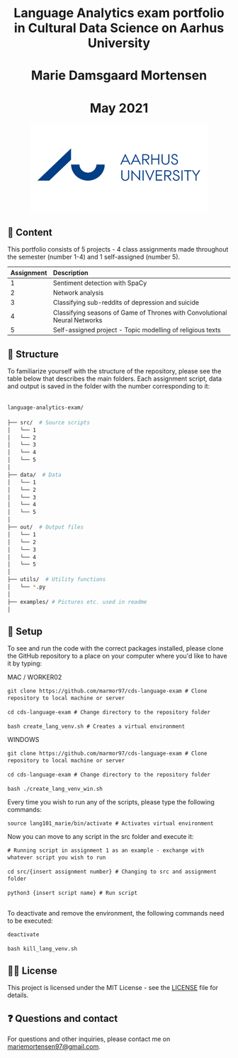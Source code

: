 <h1 align="center"> Language Analytics exam portfolio in Cultural Data Science on Aarhus University</h1>
<h1 align="center"> Marie Damsgaard Mortensen</h1>
<h1 align="center"> May 2021</h1>

<p align="center">
  <a href="https://github.com/marmor97/cds-language-exam">
    <img src="examples/aarhus-university.png" alt="Logo" width="400" height="200">
  </a>

## :open_book: Content

This portfolio consists of 5 projects - 4 class assignments made throughout the semester (number 1-4) and 1 self-assigned (number 5). 


| Assignment | Description|
|--------|:-----------|
| 1 | Sentiment detection with SpaCy |
| 2 | Network analysis |
| 3 | Classifying sub-reddits of depression and suicide |
| 4 | Classifying seasons of Game of Thrones with Convolutional Neural Networks |
| 5 | Self-assigned project - Topic modelling of religious texts |
    

## :file_folder: Structure

To familiarize yourself with the structure of the repository, please see the table below that describes the main folders. Each assignment script, data and output is saved in the folder with the number corresponding to it: 
    
```bash

language-analytics-exam/  

├── src/  # Source scripts 
│   └── 1   
│   └── 2 
│   └── 3 
│   └── 4 
│   └── 5 
│    
├── data/  # Data 
│   └── 1   
│   └── 2 
│   └── 3 
│   └── 4 
│   └── 5 
│
├── out/  # Output files
│   └── 1
│   └── 2
│   └── 3
│   └── 4
│   └── 5
│
├── utils/  # Utility functions 
│   └── *.py
│
├── examples/ # Pictures etc. used in readme
│

```

## :wrench: Setup

To see and run the code with the correct packages installed, please clone the GitHub repository to a place on your computer where you'd like to have it by typing:

MAC / WORKER02

```
git clone https://github.com/marmor97/cds-language-exam # Clone repository to local machine or server

cd cds-language-exam # Change directory to the repository folder

bash create_lang_venv.sh # Creates a virtual environment
```

WINDOWS

```
git clone https://github.com/marmor97/cds-language-exam # Clone repository to local machine or server

cd cds-language-exam # Change directory to the repository folder

bash ./create_lang_venv_win.sh
```


Every time you wish to run any of the scripts, please type the following commands:

```
source lang101_marie/bin/activate # Activates virtual environment
```

Now you can move to any script in the src folder and execute it:

```
# Running script in assignment 1 as an example - exchange with whatever script you wish to run

cd src/{insert assignment number} # Changing to src and assignment folder 

python3 {insert script name} # Run script
    
```
To deactivate and remove the environment, the following commands need to be executed:

```
deactivate 

bash kill_lang_venv.sh

```
    
   
## :woman_technologist: License

This project is licensed under the MIT License - see the [LICENSE](LICENSE) file for details.


## :question: Questions and contact  
For questions and other inquiries, please contact me on mariemortensen97@gmail.com.

